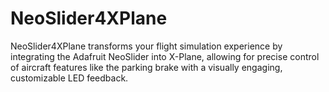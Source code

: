 # NeoSlider4XPlane
NeoSlider4XPlane transforms your flight simulation experience by integrating the Adafruit NeoSlider into X-Plane, allowing for precise control of aircraft features like the parking brake with a visually engaging, customizable LED feedback.
